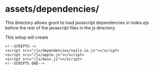 # assets/dependencies/

This directory allows grunt to load javascript dependencies in index.ejs before the rest of the javascript files in the js directory.


This setup will create

    <!--SCRIPTS-->
    <script src="/js/dependencies/sails.io.js"></script>
    <script src="/js/apple.js"></script>
    <script src="/js/main.js"></script>
    <!--SCRIPTS END-->



<docmeta name="displayName" value="dependencies">


